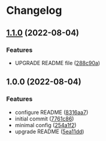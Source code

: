 # Changelog

## [1.1.0](https://github.com/JonDotsoy/demo-release-please-2/compare/a-v1.0.0...a-v1.1.0) (2022-08-04)


### Features

* UPGRADE README file ([288c90a](https://github.com/JonDotsoy/demo-release-please-2/commit/288c90aac4981b67fb540d171a2a163f2cdb6379))

## 1.0.0 (2022-08-04)


### Features

* configure README ([8316aa7](https://github.com/JonDotsoy/demo-release-please-2/commit/8316aa7e57484f3e1d62ac2cd517e49b364d6859))
* initial commit ([7761c86](https://github.com/JonDotsoy/demo-release-please-2/commit/7761c86773bbaeff132138d5ce881eb0ca440324))
* minimal config ([254a1f2](https://github.com/JonDotsoy/demo-release-please-2/commit/254a1f2929a7eec1c16a3b5d0ad5218334096aad))
* upgrade README ([5ea11dd](https://github.com/JonDotsoy/demo-release-please-2/commit/5ea11dd09afeacf94cf9ba3e5da913dd9462f75b))
